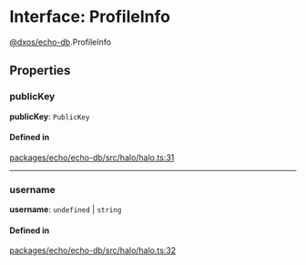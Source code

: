# Interface: ProfileInfo

[@dxos/echo-db](../modules/dxos_echo_db.md).ProfileInfo

## Properties

### publicKey

 **publicKey**: `PublicKey`

#### Defined in

[packages/echo/echo-db/src/halo/halo.ts:31](https://github.com/dxos/dxos/blob/main/packages/echo/echo-db/src/halo/halo.ts#L31)

___

### username

 **username**: `undefined` \| `string`

#### Defined in

[packages/echo/echo-db/src/halo/halo.ts:32](https://github.com/dxos/dxos/blob/main/packages/echo/echo-db/src/halo/halo.ts#L32)
